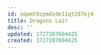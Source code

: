 ```yaml
---
id: oqamt9zpmdzde11qt287ej4
title: Dragons Lair
desc: ''
updated: 1727207604425
created: 1727207604425
---
```

